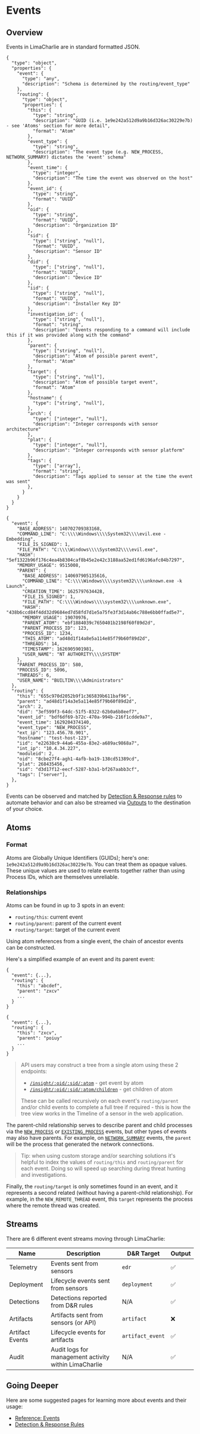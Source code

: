 # Events

## Overview

Events in LimaCharlie are in standard formatted JSON. 

```schema json_schema
{
  "type": "object",
  "properties": {
    "event": {
      "type": "any",
      "description": "Schema is determined by the routing/event_type"
    },
    "routing": {
      "type": "object",
      "properties": {
        "this": {
          "type": "string",
          "description": "GUID (i.e. 1e9e242a512d9a9b16d326ac30229e7b) - see 'Atoms' section for more detail",
          "format": "Atom"
        },
        "event_type": {
          "type": "string",
          "description": "The event type (e.g. NEW_PROCESS, NETWORK_SUMMARY) dictates the 'event' schema"
        },
        "event_time": {
          "type": "integer",
          "description": "The time the event was observed on the host"
        },
        "event_id": {
          "type": "string",
          "format": "UUID"
        },
        "oid": {
          "type": "string",
          "format": "UUID",
          "description": "Organization ID"
        },
        "sid": {
          "type": ["string", "null"],
          "format": "UUID",
          "description": "Sensor ID"
        },
        "did": {
          "type": ["string", "null"],
          "format": "UUID",
          "description": "Device ID"
        },
        "iid": {
          "type": ["string", "null"],
          "format": "UUID",
          "description": "Installer Key ID"
        },
        "investigation_id": {
          "type": ["string", "null"],
          "format": "string",
          "description": "Events responding to a command will include this if it was provided along with the command"
        },
        "parent": {
          "type": ["string", "null"],
          "description": "Atom of possible parent event",
          "format": "Atom"
        },
        "target": {
          "type": ["string", "null"],
          "description": "Atom of possible target event",
          "format": "Atom"
        },
        "hostname": {
          "type": ["string", "null"],
        },
        "arch": {
          "type": ["integer", "null"],
          "description": "Integer corresponds with sensor architecture"
        },
        "plat": {
          "type": ["integer", "null"],
          "description": "Integer corresponds with sensor platform"
        },
        "tags": {
          "type": ["array"],
          "format": "string",
          "description": "Tags applied to sensor at the time the event was sent"
        },
      }
    }
  }
}
```

```example
{
  "event": {
    "BASE_ADDRESS": 140702709383168,
    "COMMAND_LINE": "C:\\\\Windows\\\\System32\\\\evil.exe -Embedding",
    "FILE_IS_SIGNED": 1,
    "FILE_PATH": "C:\\\\Windows\\\\System32\\\\evil.exe",
    "HASH": "5ef1322b96f176c4ea4b8304caf8b45e2e42c3188aa52ed1fd6196afc04b7297",
    "MEMORY_USAGE": 9515008,
    "PARENT": {
      "BASE_ADDRESS": 140697905135616,
      "COMMAND_LINE": "C:\\\\Windows\\\\system32\\\\unknown.exe -k Launch",
      "CREATION_TIME": 1625797634428,
      "FILE_IS_SIGNED": 1,
      "FILE_PATH": "C:\\\\Windows\\\\system32\\\\unknown.exe",
      "HASH": "438b6ccd84f4dd32d9684ed7d58fd7d1e5a75fe3f3d14ab6c788e6bb0ffad5e7",
      "MEMORY_USAGE": 19070976,
      "PARENT_ATOM": "ebf1884039c7650401b2198f60f89d2d",
      "PARENT_PROCESS_ID": 123,
      "PROCESS_ID": 1234,
      "THIS_ATOM": "ad48d1f14a8e5a114e85f79b60f89d2d",
      "THREADS": 14,
      "TIMESTAMP": 1626905901981,
      "USER_NAME": "NT AUTHORITY\\\\SYSTEM"
    },
    "PARENT_PROCESS_ID": 580,
    "PROCESS_ID": 5096,
    "THREADS": 6,
    "USER_NAME": "BUILTIN\\\\Administrators"
  },
  "routing": {
    "this": "655c970d2052b9f1c365839b611baf96",
    "parent": "ad48d1f14a3e5a114e85f79b60f89d2d",
    "arch": 2,
    "did": "3ef599f3-64dc-51f5-8322-62b0a6b8eef7",
    "event_id": "bdf6df69-b72c-470a-994b-216f1cdde9a7",
    "event_time": 1629204374140,
    "event_type": "NEW_PROCESS",
    "ext_ip": "123.456.78.901",
    "hostname": "test-host-123",
    "iid": "e22638c9-44a6-455a-83e2-a689ac9868a7",
    "int_ip": "10.4.34.227",
    "moduleid": 2,
    "oid": "8cbe27f4-agh1-4afb-ba19-138cd51389cd",
    "plat": 268435456,
    "sid": "d3d17f12-eecf-5287-b3a1-bf267aabb3cf",
    "tags": ["server"],
  },
}
```

Events can be observed and matched by [Detection & Response rules](dr.md) to automate behavior and can also be streamed via [Outputs](outputs.md) to the destination of your choice. 

## Atoms

### Format

Atoms are Globally Unique Identifiers (GUIDs); here's one: `1e9e242a512d9a9b16d326ac30229e7b`. You can treat them as opaque values. These unique values are used to relate events together rather than using Process IDs, which are themselves unreliable.


### Relationships

Atoms can be found in up to 3 spots in an event:

* `routing/this`: current event
* `routing/parent`: parent of the current event
* `routing/target`: target of the current event

Using atom references from a single event, the chain of ancestor events can be constructed.

Here's a simplified example of an event and its parent event:

```event
{
  "event": {...},
  "routing": {
    "this": "abcdef",
    "parent": "zxcv"
    ...
  }
}
```
```parent
{
  "event": {...},
  "routing": {
    "this": "zxcv",
    "parent": "poiuy"
    ...
  }
}
```

> API users may construct a tree from a single atom using these 2 endpoints: 
> 
> * [`/insight/:oid/:sid/:atom`](https://doc.limacharlie.io/docs/api/b3A6MjA1NjExOA-get-event-by-atom) - get event by atom
> * [`/insight/:oid/:sid/:atom/children`](https://doc.limacharlie.io/docs/api/b3A6ODQzNTkzOA-get-children-of-atom) - get children of atom
> 
> These can be called recursively on each event's `routing/parent` and/or child events to complete a full tree if required - this is how the tree view works in the Timeline of a sensor in the web application.

The parent-child relationship serves to describe parent and child processes via the [`NEW_PROCESS`](events.md#new_process) or [`EXISTING_PROCESS`](events.md#existing_process) events, but other types of events may also have parents. For example, on [`NETWORK_SUMMARY`](events.md#network_summary) events, the `parent` will be the process that generated the network connections.

> Tip: when using custom storage and/or searching solutions it's helpful to index the values of `routing/this` and `routing/parent` for each event. Doing so will speed up searching during threat hunting and investigations.

Finally, the `routing/target` is only sometimes found in an event, and it represents a second related (without having a parent-child relationship). For example, in the `NEW_REMOTE_THREAD` event, this `target` represents the process where the remote thread was created.

## Streams

There are 6 different event streams moving through LimaCharlie:

| Name            |  Description                                          | D&R Target       | Output |
| --------------- | ----------------------------------------------------- | ---------------- | ------ |
| Telemetry       | Events sent from sensors                              | `edr`            | ✅ |
| Deployment      | Lifecycle events sent from sensors                    | `deployment`     | ✅ |
| Detections      | Detections reported from D&R rules                    | N/A              | ✅ |
| Artifacts       | Artifacts sent from sensors (or API)                  | `artifact`       | ❌ |
| Artifact Events | Lifecycle events for artifacts                        | `artifact_event` | ✅ |
| Audit           | Audit logs for management activity within LimaCharlie | N/A              | ✅ |


## Going Deeper

Here are some suggested pages for learning more about events and their usage:

* [Reference: Events](events.md)
* [Detection & Response Rules](dr.md)

